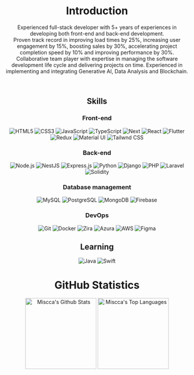 <div align="center">
  <h1 align="center">Introduction</h1>

  Experienced full-stack developer with 5+ years of experiences in developing both front-end and back-end development. 
  <br>
  Proven track record in improving load times by 25%, increasing user engagement by 15%, boosting sales by 30%, accelerating project completion speed by 10% and improving performance by 30%. 
  Collaborative team player with expertise in managing the software development life cycle and delivering projects on time. Experienced in implementing and integrating Generative AI, Data Analysis and Blockchain.
</div>

<br>

<h2 align="center">Skills</h2>

<div align="center">
  <h3 align="center">Front-end</h3>
  <img
    src="https://img.shields.io/badge/HTML5-E34F26?style=for-the-badge&logo=html5&logoColor=white"
    alt="HTML5"
  />
  <img
    src="https://img.shields.io/badge/CSS3-1572B6?style=for-the-badge&logo=css3&logoColor=white"
    alt="CSS3"
  />
  <img
    src="https://img.shields.io/badge/JavaScript-F7DF1E?style=for-the-badge&logo=javascript&logoColor=black"
    alt="JavaScript"
  />
  <img
    src="https://img.shields.io/badge/TypeScript-007ACC?style=for-the-badge&logo=typescript&logoColor=white"
    alt="TypeScript"
  />
  <img
    src="https://img.shields.io/badge/Next-black?style=for-the-badge&logo=next.js&logoColor=white"
    alt="Next"
  />
  <img
    src="https://img.shields.io/badge/React-20232A?style=for-the-badge&logo=react&logoColor=61DAFB"
    alt="React"
  />
  <img
    src="https://img.shields.io/badge/Flutter-02569B?&style=for-the-badge&logo=flutter&logoColor=white"
    alt="Flutter"
  />
  <img
    src="https://img.shields.io/badge/Redux-593D88?style=for-the-badge&logo=redux&logoColor=white"
    alt="Redux"
  />
  <img
    src="https://img.shields.io/badge/Material--UI-0081CB?style=for-the-badge&logo=material-ui&logoColor=white"
    alt="Material UI"
  />
  <img
    src="https://img.shields.io/badge/Tailwnd%20CSS-06B6D4?style=for-the-badge&logo=tailwindcss&logoColor=black"
    alt="Tailwnd CSS"
  />
</div>

<div align="center">
  <h3 align="center">Back-end</h3>
  <img
    src="https://img.shields.io/badge/Node.js-5FA04E?style=for-the-badge&logo=node.js&logoColor=white"
    alt="Node.js"
  />
  <img
    src="https://img.shields.io/badge/NestJS-E0234E?style=for-the-badge&logo=nestjs&logoColor=white"
    alt="NestJS"
  />
  <img
    src="https://img.shields.io/badge/Express.js-404D59?style=for-the-badge&logo=express&logoColor=white"
    alt="Express.js"
  />
  <img
    src="https://img.shields.io/badge/Python-3776AB?style=for-the-badge&logo=python&logoColor=white"
    alt="Python"
  />
  <img
    src="https://img.shields.io/badge/Django-092E20?style=for-the-badge&logo=django&logoColor=white"
    alt="Django"
  />
  <img
    src="https://img.shields.io/badge/PHP-777BB4?style=for-the-badge&logo=php&logoColor=white"
    alt="PHP"
  />
  <img
    src="https://img.shields.io/badge/Laravel-777BB4?style=for-the-badge&logo=laravel&logoColor=white"
    alt="Laravel"
  />
  <img
    src="https://img.shields.io/badge/Solidity-363636?style=for-the-badge&logo=solidity&logoColor=white"
    alt="Solidity"
  />
</div>

<div align="center">
  <h3 align="center">Database management</h3>
  <img
    src="https://img.shields.io/badge/MySQL-4479A1?style=for-the-badge&logo=mysql&logoColor=white"
    alt="MySQL"
  />
  <img
    src="https://img.shields.io/badge/PostgreSQL-4169E1?style=for-the-badge&logo=postgresql&logoColor=white"
    alt="PostgreSQL"
  />
  <img
    src="https://img.shields.io/badge/MongoDB-47A248?style=for-the-badge&logo=mongodb&logoColor=white"
    alt="MongoDB"
  />
  <img
    src="https://img.shields.io/badge/Firebase-FFCA28?style=for-the-badge&logo=firebase&logoColor=white"
    alt="Firebase"
  />
</div>

<div align="center">
  <h3 align="center">DevOps</h3>
  <img
    src="https://img.shields.io/badge/GIT-F05032?style=for-the-badge&logo=git&logoColor=white"
    alt="Git"
  />
  <img
    src="https://img.shields.io/badge/docker-%230db7ed.svg?style=for-the-badge&logo=docker&logoColor=white"
    alt="Docker"
  />
  <img
    src="https://img.shields.io/badge/Zira-0052CC?style=for-the-badge&logo=jira&logoColor=white"
    alt="Zira"
  />
  <img
    src="https://img.shields.io/badge/Azura-000000?style=for-the-badge&logo=acura&logoColor=white"
    alt="Azura"
  />
  <img
    src="https://img.shields.io/badge/AWS-232F3E?style=for-the-badge&logo=acura&logoColor=white"
    alt="AWS"
  />
  <img
    src="https://img.shields.io/badge/Figma-F24E1E?style=for-the-badge&logo=figma&logoColor=white"
    alt="Figma"
  />
</div>

<h2 align="center">Learning</h2>

<div align="center">
  <img
    src="https://img.shields.io/badge/Java-F7DF1E?style=for-the-badge&logo=openjdk&logoColor=white"
    alt="Java"
  />
  <img
    src="https://img.shields.io/badge/Swift-F05138?&style=for-the-badge&logo=swift&logoColor=white"
    alt="Swift"
  />
</div>

<h1 align="center">GitHub Statistics</h1>

<div align="center">
  
  <p align="center">
    <img alt="Miscca's Github Stats" src="https://denvercoder1-github-readme-stats.vercel.app/api/?username=mi-ann0613&show_icons=true&include_all_commits=true&count_private=true&theme=react&hide_border=true&bg_color=1F222E&title_color=F85D7F&icon_color=F8D866" height="192px"/>
    <img alt="Miscca's Top Languages" src="https://denvercoder1-github-readme-stats.vercel.app/api/top-langs/?username=mi-ann0613&langs_count=8&layout=compact&theme=react&hide_border=true&bg_color=1F222E&title_color=F85D7F&icon_color=F8D866&hide=Jupyter%20Notebook,Roff" height="192px"/>
  </p>

  <br/>
  
  <!--<img alt="Activity Graph" src="https://github-readme-activity-graph.vercel.app/graph/?username=mi-ann0613&bg_color=1F222E&color=F8D866&line=F85D7F&point=FFFFFF&hide_border=true" /></a>-->
  
    
  <br>
  <br>
</div>

<br>
<br>

<!--
<p align="center">
  <img title="🔥 Get streak stats for your profile at git.io/streak-stats" alt="Bear Miscca's streak" src="https://streak-stats.demolab.com/?user=UnityDev2104627&theme=monokai-metallian&hide_border=true"/>
</p>

Here are some ideas to get you started:

- 🔭 I’m currently working on ...
- 🌱 I’m currently learning ...
- 👯 I’m looking to collaborate on ...
- 🤔 I’m looking for help with ...
- 💬 Ask me about ...
- 📫 How to reach me: ...
- 😄 Pronouns: ...
- ⚡ Fun fact: ...
-->
